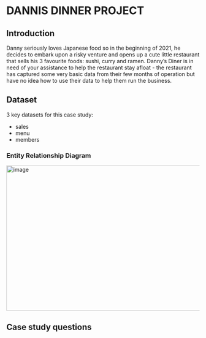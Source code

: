 # DANNIS DINNER PROJECT
## Introduction
Danny seriously loves Japanese food so in the beginning of 2021, he decides to embark upon a risky venture and opens up a cute little restaurant that sells his 3 favourite foods: sushi, curry and ramen.
Danny’s Diner is in need of your assistance to help the restaurant stay afloat - the restaurant has captured some very basic data from their few months of operation but have no idea how to use their data to help them run the business.
## Dataset
3 key datasets for this case study:
- sales
- menu
- members
### Entity Relationship Diagram
<img width="753" height="379" alt="image" src="https://github.com/user-attachments/assets/1fd4383f-d4b0-49d1-bf53-1203c9b8eee2" />

## Case study questions
